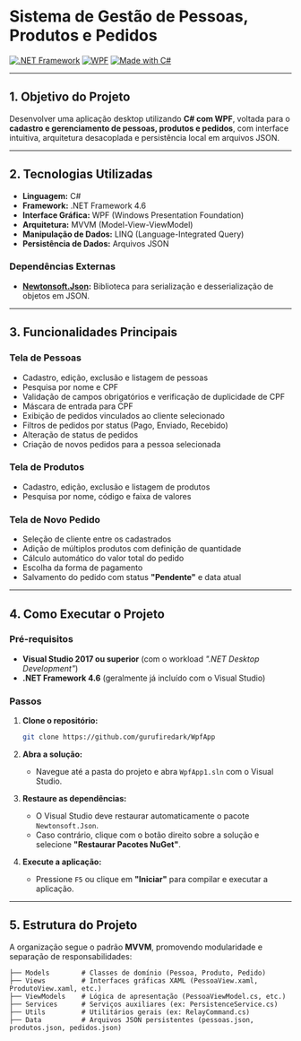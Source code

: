 
# Sistema de Gestão de Pessoas, Produtos e Pedidos

[![.NET Framework](https://img.shields.io/badge/.NET-Framework%204.6-blue)](https://dotnet.microsoft.com/)
[![WPF](https://img.shields.io/badge/WPF-Windows%20Presentation%20Foundation-lightgrey)](https://learn.microsoft.com/dotnet/desktop/wpf/)
[![Made with C#](https://img.shields.io/badge/Made%20with-C%23-239120?logo=c-sharp&logoColor=white)](https://learn.microsoft.com/dotnet/csharp/)

---

## 1. Objetivo do Projeto  
Desenvolver uma aplicação desktop utilizando **C# com WPF**, voltada para o **cadastro e gerenciamento de pessoas, produtos e pedidos**, com interface intuitiva, arquitetura desacoplada e persistência local em arquivos JSON.

---

## 2. Tecnologias Utilizadas

- **Linguagem:** C#  
- **Framework:** .NET Framework 4.6  
- **Interface Gráfica:** WPF (Windows Presentation Foundation)  
- **Arquitetura:** MVVM (Model-View-ViewModel)  
- **Manipulação de Dados:** LINQ (Language-Integrated Query)  
- **Persistência de Dados:** Arquivos JSON  

### Dependências Externas  
- **[Newtonsoft.Json](https://www.nuget.org/packages/Newtonsoft.Json/):** Biblioteca para serialização e desserialização de objetos em JSON.

---

## 3. Funcionalidades Principais

### Tela de Pessoas  
- Cadastro, edição, exclusão e listagem de pessoas  
- Pesquisa por nome e CPF  
- Validação de campos obrigatórios e verificação de duplicidade de CPF  
- Máscara de entrada para CPF  
- Exibição de pedidos vinculados ao cliente selecionado  
- Filtros de pedidos por status (Pago, Enviado, Recebido)  
- Alteração de status de pedidos  
- Criação de novos pedidos para a pessoa selecionada  

### Tela de Produtos  
- Cadastro, edição, exclusão e listagem de produtos  
- Pesquisa por nome, código e faixa de valores  

### Tela de Novo Pedido  
- Seleção de cliente entre os cadastrados  
- Adição de múltiplos produtos com definição de quantidade  
- Cálculo automático do valor total do pedido  
- Escolha da forma de pagamento  
- Salvamento do pedido com status **"Pendente"** e data atual  

---

## 4. Como Executar o Projeto

### Pré-requisitos
- **Visual Studio 2017 ou superior** (com o workload *".NET Desktop Development"*)  
- **.NET Framework 4.6** (geralmente já incluído com o Visual Studio)

### Passos

1. **Clone o repositório:**

   ```bash
   git clone https://github.com/gurufiredark/WpfApp
   ```

2. **Abra a solução:**

   - Navegue até a pasta do projeto e abra `WpfApp1.sln` com o Visual Studio.

3. **Restaure as dependências:**

   - O Visual Studio deve restaurar automaticamente o pacote `Newtonsoft.Json`.  
   - Caso contrário, clique com o botão direito sobre a solução e selecione **"Restaurar Pacotes NuGet"**.

4. **Execute a aplicação:**

   - Pressione `F5` ou clique em **"Iniciar"** para compilar e executar a aplicação.

---

## 5. Estrutura do Projeto

A organização segue o padrão **MVVM**, promovendo modularidade e separação de responsabilidades:

```
├── Models        # Classes de domínio (Pessoa, Produto, Pedido)
├── Views         # Interfaces gráficas XAML (PessoaView.xaml, ProdutoView.xaml, etc.)
├── ViewModels    # Lógica de apresentação (PessoaViewModel.cs, etc.)
├── Services      # Serviços auxiliares (ex: PersistenceService.cs)
├── Utils         # Utilitários gerais (ex: RelayCommand.cs)
├── Data          # Arquivos JSON persistentes (pessoas.json, produtos.json, pedidos.json)
```


